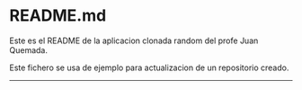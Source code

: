 README.md
==========
 
Este es el README de la aplicacion clonada random del profe Juan Quemada.
 
Este fichero se usa de ejemplo para actualizacion de un repositorio creado.
 

--------------------

